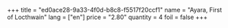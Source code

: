 +++
title = "ed0ace28-9a33-4f0d-b8c8-f5517f20ccf1"
name = "Ayara, First of Locthwain"
lang = ["en"]
price = "2.80"
quantity = 4
foil = false
+++
